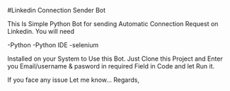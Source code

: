 #Linkedin Connection Sender Bot

This Is Simple Python Bot for sending Automatic Connection Request on Linkedin.
You will need 

-Python
-Python IDE
-selenium 

Installed on your System to Use this Bot.
Just Clone this Project and Enter you Email/username & pasword in required Field in Code
and let Run it.

If you face any issue Let me know...
Regards,

